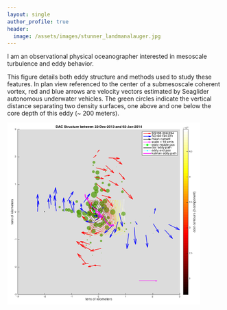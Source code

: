 ```yaml
---
layout: single
author_profile: true
header:
  image: /assets/images/stunner_landmanalauger.jpg
---
```


I am an observational physical oceanographer interested in mesoscale turbulence and eddy behavior. 

This figure details both eddy structure and methods used to study these features. In plan view referenced to the center of a submesoscale coherent vortex, red and blue arrows are velocity vectors estimated by Seaglider autonomous underwater vehicles. The green circles indicate the vertical distance separating two density surfaces, one above and one below the core depth of this eddy (~ 200 meters). 

<img src="/assets/images/centering_method.png" width="450" height="425"/>

